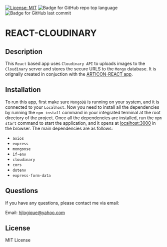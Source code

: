 [![License: MIT](https://img.shields.io/badge/License-MIT-yellow.svg)](https://opensource.org/licenses/MIT) ![Badge for GitHub repo top language](https://img.shields.io/github/languages/top/hjlogique/REACT-CLOUDINARY?style=flat&logo=appveyor) ![Badge for GitHub last commit](https://img.shields.io/github/last-commit/hjlogique/REACT-CLOUDINARY?style=flat&logo=appveyor)
  
  # REACT-CLOUDINARY


  ## Description 

  This `React` based app uses `Cloudinary API` to uploads images to the `Cloudinary` server and stores the secure URLS to the `Mongo` database. It is orignally created in conjuction with the [ARTICON-REACT app](https://github.com/hjlogique/REACT-CLOUDINARY).
 
 
  ## Installation

  To run this app, first make sure `MongoDB` is running on your system, and it is connected to your `Localhost`. Now you need to install all the dependencies by running the `npm install` command in your integrated terminal at the root directory of the project. Once all the dependencies are installed, run the `npm start` command to start the application, and it opens at [localhost:3000](http://localhost:3000/) in the browser. The main dependencies are as follows:
   
  * `axios`
  * `express`
  * `mongoose`
  * `if-env`
  * `cloudinary`
  * `cors`
  * `dotenv`
  * `express-form-data`


  ## Questions

  If you have any questions, please contact me via email:
  
  Email: hjlogique@yahoo.com
  

  ## License
  
  MIT License

